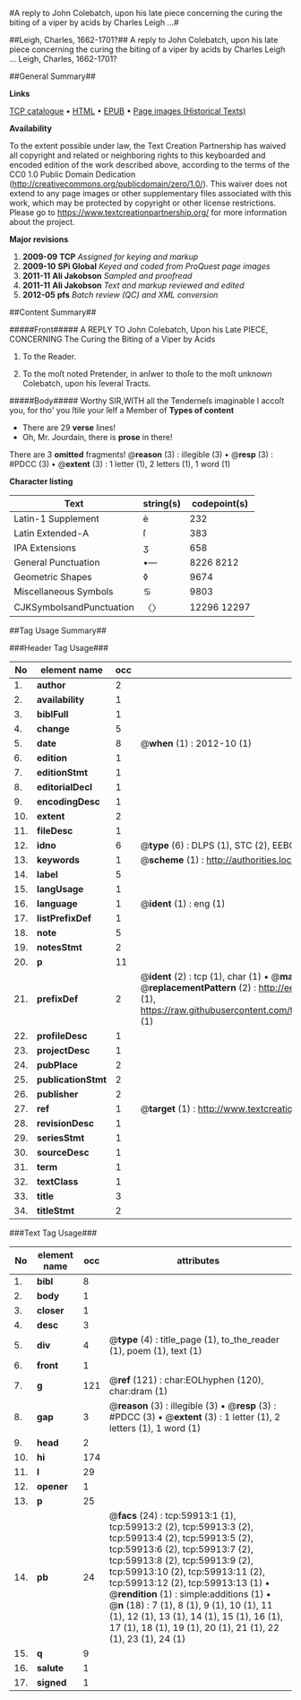 #A reply to John Colebatch, upon his late piece concerning the curing the biting of a viper by acids by Charles Leigh ...#

##Leigh, Charles, 1662-1701?##
A reply to John Colebatch, upon his late piece concerning the curing the biting of a viper by acids by Charles Leigh ...
Leigh, Charles, 1662-1701?

##General Summary##

**Links**

[TCP catalogue](http://www.ota.ox.ac.uk/tcp/)  • 
[HTML](http://tei.it.ox.ac.uk/tcp/Texts-HTML/free/A50/A50041.html)  • 
[EPUB](http://tei.it.ox.ac.uk/tcp/Texts-EPUB/free/A50/A50041.epub) • 
[Page images (Historical Texts)](https://historicaltexts.jisc.ac.uk/eebo-12348235e)

**Availability**

To the extent possible under law, the Text Creation Partnership has waived all copyright and related or neighboring rights to this keyboarded and encoded edition of the work described above, according to the terms of the CC0 1.0 Public Domain Dedication (http://creativecommons.org/publicdomain/zero/1.0/). This waiver does not extend to any page images or other supplementary files associated with this work, which may be protected by copyright or other license restrictions. Please go to https://www.textcreationpartnership.org/ for more information about the project.

**Major revisions**

1. __2009-09__ __TCP__ *Assigned for keying and markup*
1. __2009-10__ __SPi Global__ *Keyed and coded from ProQuest page images*
1. __2011-11__ __Ali Jakobson__ *Sampled and proofread*
1. __2011-11__ __Ali Jakobson__ *Text and markup reviewed and edited*
1. __2012-05__ __pfs__ *Batch review (QC) and XML conversion*

##Content Summary##

#####Front#####
A REPLY TO John Colebatch, Upon his Late PIECE, CONCERNING The Curing the Biting of a Viper by Acids
1. To the Reader.

1. To the moſt noted Pretender, in anſwer to thoſe to the moſt unknown Colebatch, upon his ſeveral Tracts.

#####Body#####
Worthy SIR,WITH all the Tenderneſs imaginable I accoſt you, for tho' you ſtile your ſelf a Member of
**Types of content**

  * There are 29 **verse** lines!
  * Oh, Mr. Jourdain, there is **prose** in there!

There are 3 **omitted** fragments! 
 @__reason__ (3) : illegible (3)  •  @__resp__ (3) : #PDCC (3)  •  @__extent__ (3) : 1 letter (1), 2 letters (1), 1 word (1)

**Character listing**


|Text|string(s)|codepoint(s)|
|---|---|---|
|Latin-1 Supplement|è|232|
|Latin Extended-A|ſ|383|
|IPA  Extensions|ʒ|658|
|General Punctuation|•—|8226 8212|
|Geometric Shapes|◊|9674|
|Miscellaneous Symbols|♋|9803|
|CJKSymbolsandPunctuation|〈〉|12296 12297|

##Tag Usage Summary##

###Header Tag Usage###

|No|element name|occ|attributes|
|---|---|---|---|
|1.|__author__|2||
|2.|__availability__|1||
|3.|__biblFull__|1||
|4.|__change__|5||
|5.|__date__|8| @__when__ (1) : 2012-10 (1)|
|6.|__edition__|1||
|7.|__editionStmt__|1||
|8.|__editorialDecl__|1||
|9.|__encodingDesc__|1||
|10.|__extent__|2||
|11.|__fileDesc__|1||
|12.|__idno__|6| @__type__ (6) : DLPS (1), STC (2), EEBO-CITATION (1), OCLC (1), VID (1)|
|13.|__keywords__|1| @__scheme__ (1) : http://authorities.loc.gov/ (1)|
|14.|__label__|5||
|15.|__langUsage__|1||
|16.|__language__|1| @__ident__ (1) : eng (1)|
|17.|__listPrefixDef__|1||
|18.|__note__|5||
|19.|__notesStmt__|2||
|20.|__p__|11||
|21.|__prefixDef__|2| @__ident__ (2) : tcp (1), char (1)  •  @__matchPattern__ (2) : ([0-9\-]+):([0-9IVX]+) (1), (.+) (1)  •  @__replacementPattern__ (2) : http://eebo.chadwyck.com/downloadtiff?vid=$1&page=$2 (1), https://raw.githubusercontent.com/textcreationpartnership/Texts/master/tcpchars.xml#$1 (1)|
|22.|__profileDesc__|1||
|23.|__projectDesc__|1||
|24.|__pubPlace__|2||
|25.|__publicationStmt__|2||
|26.|__publisher__|2||
|27.|__ref__|1| @__target__ (1) : http://www.textcreationpartnership.org/docs/. (1)|
|28.|__revisionDesc__|1||
|29.|__seriesStmt__|1||
|30.|__sourceDesc__|1||
|31.|__term__|1||
|32.|__textClass__|1||
|33.|__title__|3||
|34.|__titleStmt__|2||


###Text Tag Usage###

|No|element name|occ|attributes|
|---|---|---|---|
|1.|__bibl__|8||
|2.|__body__|1||
|3.|__closer__|1||
|4.|__desc__|3||
|5.|__div__|4| @__type__ (4) : title_page (1), to_the_reader (1), poem (1), text (1)|
|6.|__front__|1||
|7.|__g__|121| @__ref__ (121) : char:EOLhyphen (120), char:dram (1)|
|8.|__gap__|3| @__reason__ (3) : illegible (3)  •  @__resp__ (3) : #PDCC (3)  •  @__extent__ (3) : 1 letter (1), 2 letters (1), 1 word (1)|
|9.|__head__|2||
|10.|__hi__|174||
|11.|__l__|29||
|12.|__opener__|1||
|13.|__p__|25||
|14.|__pb__|24| @__facs__ (24) : tcp:59913:1 (1), tcp:59913:2 (2), tcp:59913:3 (2), tcp:59913:4 (2), tcp:59913:5 (2), tcp:59913:6 (2), tcp:59913:7 (2), tcp:59913:8 (2), tcp:59913:9 (2), tcp:59913:10 (2), tcp:59913:11 (2), tcp:59913:12 (2), tcp:59913:13 (1)  •  @__rendition__ (1) : simple:additions (1)  •  @__n__ (18) : 7 (1), 8 (1), 9 (1), 10 (1), 11 (1), 12 (1), 13 (1), 14 (1), 15 (1), 16 (1), 17 (1), 18 (1), 19 (1), 20 (1), 21 (1), 22 (1), 23 (1), 24 (1)|
|15.|__q__|9||
|16.|__salute__|1||
|17.|__signed__|1||
